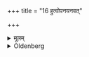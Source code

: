 +++
title = "16 हुत्वोपनयनवत्"

+++

<details><summary>मूलम्</summary>

हुत्वोपनयनवत् १६
</details>

<details><summary>Oldenberg</summary>

18. Having sacrificed as at the Upanayana -
</details>
